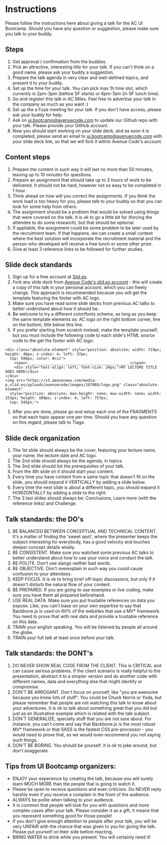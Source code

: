 # Instructions

Please follow the instructions here about giving a talk for the AC UI Bootcamp. Should you have any question or suggestion, please make sure you talk to your buddy.

## Steps

1. Get approval / confirmation from the buddies.
1. Pick an attractive, interesting title for your talk. If you can't think on a good name, please ask your buddy a suggestion.
1. Prepare the talk agenda in very clear and well-defined topics, and present it to your buddy.
1. Set up the time for your talk. You can pick max 1h time slot, which currently is 2pm-3pm (before SF starts) or 6pm-7pm (in SF lunch time).
1. Go and register this talk in AC Miles. Feel free to advertise your talk in the company as much as you want :)
1. Set up the a Fuze meeting for your talk. If you don't have access, please ask your buddy for help.
1. Ask on [ui.bootcamp@avenuecode.com](mailto:ui.bootcamp@avenuecode.com) to update our Github repo with your talk. Please provide your GitHub account.
1. Now you should start working on your slide deck, and as soon it is completed, please send an email to [ui.bootcamp@avenuecode.com](mailto:ui.bootcamp@avenuecode.com) with your slide deck link, so that we will fork it within Avenue Code's account.

## Content steps

1. Prepare the content in such way it will last no more than 50 minutes, leaving up to 10 minutes for questions.
1. Prepare an assignment that should take up to 3 hours of work to be delivered. It should not be hard, however not so easy to be completed in 1 hour.
1. Think ahead on how will you correct the assignments. If you think the work load is too heavy for you, please talk to your buddy so that you can look for some help from others.
1. The assignment should be a problem that would be solved using things that were covered on the talk. It is ok to go a little bit far (forcing the attendee to do some research), but that should be optional.
1. If appliable, the assignment could be some problem to be later used by the recruitment team. If that happens, we can create a small contest where the best solution will incorporate the recruitment material and the person who developed will receive a free lunch or some other prize.
1. Give at least 3 reference links to be followed for further studies.

## Slide deck standards

1. Sign up for a free account at [Slid.es](http://slid.es).
1. Fork any slide deck from [Avenue Code's slid.es account](https://slid.es/avenuecode) - this will create a copy of this talk in your personal account, which you can freely change. This approach is recommended because you will get the template featuring the footer with AC logo.
1. Make sure you have read some slide decks from previous AC talks to better understand about how it should be.
1. Be welcome to try a different color/fonts scheme, as long as you keep the same template elements as: AC logo on the right bottom corner, line on the bottom, title below this line.
1. If you prefer starting from scratch instead, make the template yourself, but you must include the following code to each slide's HTML source code to the get the footer with AC logo:

```
<div class="absolute-element" style="position: absolute; width: 719px; height: 46px; z-index: 4; left: 37px; 
  top: 596px; color: #ccc">
    <span>______________________________________________</span>
    <div style="text-align: left; font-size: 24px;">MY LECTURE TITLE GOES HERE</div>
</div>
<img src="https://s3.amazonaws.com/media-p.slid.es/uploads/avenuecode/images/197088/logo.png" class="absolute-element"
  style="position: absolute; max-height: none; max-width: none; width: 153px; height: 109px; z-index: 4; left: 757px; 
  top: 545px;">
```

1. After you are done, please go and setup each one of the FRAGMENTS so that each topic appear one per time. Should you have any question on this regard, please talk to Tiago.

## Slide deck organization

1. The 1st slide should always be the cover, featuring your lecture name, your name, the lecture date and AC logo.
1. The 2nd slide should always be the agenda, in topics.
1. The 3nd slide should list the prerequisites of your talk.
1. From the 4th slide on it should start your content.
1. Every time you have content from a same topic that doesn't fit on the slide, you should expand it VERTICALLY by adding a slide below.
1. Every time the next slide is about a different topic, you should expand it HORIZONTALLY by adding a slide to the right.
1. The 3 last slides should always be: Conclusions, Learn more (with the reference links) and Challenge.

## Talk standards: the DO's

1. BE BALANCED BETWEEN CONCEPTUAL AND TECHNICAL CONTENT. It's a matter of finding the 'sweet spot', where the presenter keeps the subject interesting for everybody, has a good velocity and touches deeper concept details wisely.
1. BE CONSISTENT. Make sure you watched some previous AC talks to better understand about how to use your voice and conduct the talk.
1. BE POLITE. Don't use slangs neither bad words.
1. BE OBJECTIVE. Don't overexplain in such way you could cause confusion to your attendees. 
1. KEEP FOCUS. It is ok to bring brief off-topic discussions, but only if it doesn't disturb the natural flow of your content.
1. BE PREPARED. If you are going to use examples or live coding, make sure you have them all prepared beforehand.
1. USE REAL DATA. Make sure you put trustable references on data you expose. Like, you can't base on your own expertise to say that Backbone.js is used on 60% of the websites that use a MV* framework. You need to prove that with real data and provide a trustable reference on this data.
1. TRAIN your english speaking. You will be listened by people all around the globe.
1. TRAIN your full talk at least once before your talk.

## Talk standards: the DONT's

1. DO NEVER SHOW REAL CODE FROM THE CLIENT. This is CRITICAL and can cause serious problems. If the client scenario is really helpful to the presentation, abstract it to a simpler version and do another code with different names, data and everything else that might identify or compromise.
1. DON'T BE ARROGANT. Don't focus on yourself, like "you are awesome because you know lots of stuff". You could be Chuck Norris or Yoda, but please remember that people are not watching this talk to know about your adventures. It is ok to talk about something great that you did but just as an illustrative example which is related with the talk subject.
1. DON'T GENERALIZE, specially stuff that you are not sure about. For instance, you can't come and say that Backbone.js is the most robust MV* framework or that SASS is the fastest CSS pre-processor - you would need to prove that, so we would even recommend you not saying such things.
1. DON'T BE BORING. You should be yourself. It is ok to joke around, but don't exaggerate.

## Tips from UI Bootcamp organizers:

* ENJOY your experience by creating the talk, because you will surely learn MUCH MORE than the people that is going to watch it.
* Please be open to receive questions and even criticism. Do NEVER reply harshly even if you receive a complain in the front of the audience. 
* ALWAYS be polite when talking to your audience.
* It is common that people will look for you with questions and more complex cases after your talk. Please consider it as a gift, it means that you represent something good for those people! 
* If you don't give enough attention to people after your talk, you will be very UNFAIR with the chance that was given to you for giving the talk. Please put yourself on their side before reacting.
* BRING WATER to drink while you present. You will certainly need it!
